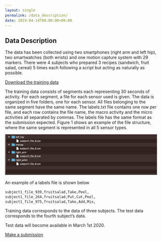 ```yaml
---
layout: single
permalink: /data_description/
date: 2019-04-14T00:00:00+09:00
---
```

## Data Description

The data has been collected using two smartphones (right arm and left hip), two smartwatches (both wrists) and one motion capture system with 29 markers. There were 4 subjects who prepared 3 recipes (sandwich, fruit salad, cereal) 5 times each following a script but acting as naturally as possible.

[Download the training data](https://drive.google.com/open?id=1qesNRRpV-xbRzhdnPhcPY8MtZ-2wKUxe)

The training data consists of segments each representing 30 seconds of activity. For each segment, a file for each sensor used is given. The data is organized in five folders, one for each sensor. All files belonging to the same segment have the same name. The labels.txt file contains one row per file, and each row contains the file name, the macro activity and the micro activities all separated by commas. The labels file has the same format as the submission expected.
Figure 1 shows an example of the file structure, where the same segment is represented in all 5 sensor types.

![folder structure shows 5 folders with one file in each](/assets/images/folder_structure.png)

An example of a labels file is shown below
```
subject1_file_939,fruitsalad,Take,Peel,
subject1_file_264,fruitsalad,Put,Cut,Peel,
subject1_file_975,fruitsalad,Take,Add,Mix,
```

Training data corresponds to the data of three subjects.
The test data corresponds to the fourth subject’s data.

Test data will become available in March 1st 2020.

[Make a submission](/submit/)
